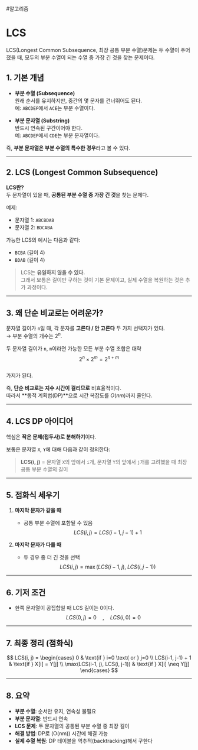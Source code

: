 #알고리즘

# LCS
LCS(Longest Common Subsequence, 최장 공통 부분 수열)문제는 두 수열이 주어졌을 때, 모두의 부분 수열이 되는 수열 중 가장 긴 것을 찾는 문제이다.

## 1. 기본 개념

- **부분 수열 (Subsequence)**  
  원래 순서를 유지하지만, 중간의 몇 문자를 건너뛰어도 된다.  
  예: `ABCDEF`에서 `ACE`는 부분 수열이다.

- **부분 문자열 (Substring)**  
  반드시 연속된 구간이어야 한다.  
  예: `ABCDEF`에서 `CDE`는 부분 문자열이다.

즉, **부분 문자열은 부분 수열의 특수한 경우**라고 볼 수 있다.

---

## 2. LCS (Longest Common Subsequence)

**LCS란?**  
두 문자열이 있을 때, **공통된 부분 수열 중 가장 긴 것**을 찾는 문제다.

예제:
- 문자열 1: `ABCBDAB`  
- 문자열 2: `BDCABA`  

가능한 LCS의 예시는 다음과 같다:
- `BCBA` (길이 4)  
- `BDAB` (길이 4)  

> LCS는 **유일하지 않을 수 있다.**  
> 그래서 보통은 길이만 구하는 것이 기본 문제이고, 실제 수열을 복원하는 것은 추가 과정이다.

---

## 3. 왜 단순 비교로는 어려운가?

문자열 길이가 `n`일 때, 각 문자를 **고른다 / 안 고른다** 두 가지 선택지가 있다.  
→ 부분 수열의 개수는 $2^{n}$.

두 문자열 길이가 `n`, `m`이라면 가능한 모든 부분 수열 조합은 대략  
$$
2^n \times 2^m = 2^{n+m}
$$  
가지가 된다.

즉, **단순 비교로는 지수 시간이 걸리므로** 비효율적이다.  
따라서 **동적 계획법(DP)**으로 시간 복잡도를 $O(nm)$까지 줄인다.

---

## 4. LCS DP 아이디어

핵심은 **작은 문제(접두사)로 분해하기**이다.

보통은 문자열 `X`, `Y`에 대해 다음과 같이 정의한다:

> **LCS(i, j)** = 문자열 `X`의 앞에서 `i`개, 문자열 `Y`의 앞에서 `j`개를 고려했을 때 최장 공통 부분 수열의 길이

---

## 5. 점화식 세우기

1. **마지막 문자가 같을 때**  
   - 공통 부분 수열에 포함될 수 있음  
   $$
   LCS(i, j) = LCS(i-1, j-1) + 1
  $$

2. **마지막 문자가 다를 때**  
   - 두 경우 중 더 긴 것을 선택  
$$
   LCS(i, j) = \max(LCS(i-1, j), \; LCS(i, j-1))
$$

---

## 6. 기저 조건

- 한쪽 문자열이 공집합일 때 LCS 길이는 0이다.  
$$
LCS(0, j) = 0 \quad,\quad LCS(i, 0) = 0
$$

---

## 7. 최종 정리 (점화식)

$$
LCS(i, j) =
\begin{cases} 
0 & \text{if } i=0 \text{ or } j=0 \\
LCS(i-1, j-1) + 1 & \text{if } X[i] = Y[j] \\
\max(LCS(i-1, j), LCS(i, j-1)) & \text{if } X[i] \neq Y[j]
\end{cases}
$$

---

## 8. 요약

- **부분 수열**: 순서만 유지, 연속성 불필요  
- **부분 문자열**: 반드시 연속  
- **LCS 문제**: 두 문자열의 공통된 부분 수열 중 최장 길이  
- **해결 방법**: DP로 \(O(nm)\) 시간에 해결 가능  
- **실제 수열 복원**: DP 테이블을 역추적(backtracking)해서 구한다